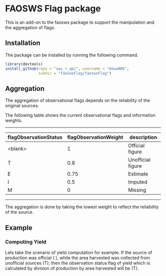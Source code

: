 # FAOSWS Flag package

This is an add-on to the faosws package to support the manipulation
and the aggregation of flags.

## Installation

The package can be installed by running the following command.

```r
library(devtools)
install_github(repo = "sws_r_api", username = "mkao006", 
               subdir = "faoswsFlag/faoswsFlag")
```


## Aggregation

The aggregation of observational flags depends on the reliability of
the original sources. 

The following table shows the current observational flags and
information weights.

-------------------------------------------------------
flagObservationStatus|flagObservationWeight|description
---------------------|---------------------|-----------
\<blank\> |1|Official figure
T|0.8|Unofficial figure
E|0.75|Estimate
I|0.5|Imputed
M|0|Missing
-------------------------------------------------------

The aggregation is done by taking the lowest weight to reflect the
reliability of the source.

## Example

### Computing Yield

Lets take the scenario of yield computation for example. If the source
of production was official ( ), while the area harvested was collected
from unofficial sources (T); then the observation status flag of yield
which is calculated by division of production by area harvested will
be (T).